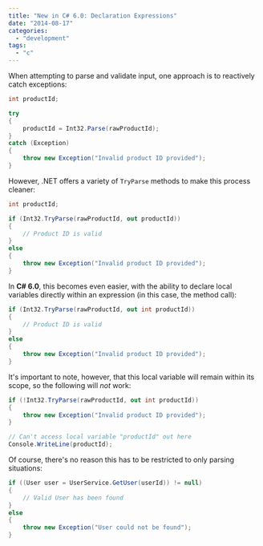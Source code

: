 ```yaml
---
title: "New in C# 6.0: Declaration Expressions"
date: "2014-08-17"
categories: 
  - "development"
tags: 
  - "c"
---
```


When attempting to parse and validate input, one approach is to reactively catch exceptions:

```csharp
int productId;

try
{
    productId = Int32.Parse(rawProductId);
}
catch (Exception)
{
    throw new Exception("Invalid product ID provided");
}
```

However, .NET offers a variety of `TryParse` methods to make this process cleaner:

```csharp
int productId;

if (Int32.TryParse(rawProductId, out productId))
{
    // Product ID is valid
}
else
{
    throw new Exception("Invalid product ID provided");
}
```

In **C# 6.0**, this becomes even easier, with the ability to declare local variables directly within an expression (in this case, the method call):

```csharp
if (Int32.TryParse(rawProductId, out int productId))
{
    // Product ID is valid
}
else
{
    throw new Exception("Invalid product ID provided");
}
```

It's important to note, however, that this local variable will remain within its scope, so the following will _not_ work:

```csharp
if (!Int32.TryParse(rawProductId, out int productId))
{
    throw new Exception("Invalid product ID provided");
}

// Can't access local variable "productId" out here
Console.WriteLine(productId);
```

Of course, there's no reason this has to be restricted to only parsing situations:

```csharp
if ((User user = UserService.GetUser(userId)) != null)
{
    // Valid User has been found
}
else
{
    throw new Exception("User could not be found");
}
```

